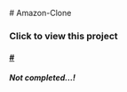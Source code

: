 <p># Amazon-Clone</p>

<h3>Click to view this project </h3>
<h4><a href="#" target="_blank">#</a></h4>

<h5>Not completed...!</h5>
